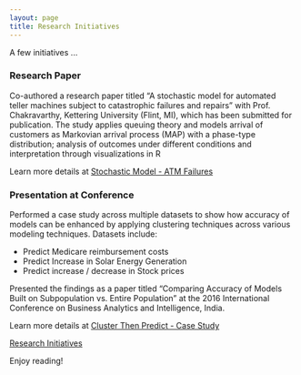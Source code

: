 ```yaml
---
layout: page
title: Research Initiatives
---
```


<p class="message">
  A few initiatives ...
</p>


### <strong>Research Paper</strong>

Co-authored a research paper titled “A stochastic model for automated teller machines subject to catastrophic failures and repairs” with Prof. Chakravarthy, Kettering University (Flint, MI), which has been submitted for publication.  The study applies queuing theory and models arrival of customers as Markovian arrival process (MAP) with a phase-type distribution; analysis of outcomes under different conditions and interpretation through visualizations in R

Learn more details at [Stochastic Model - ATM Failures](https://github.com/susub31/StochasticModel_ATMFailures)


### <strong>Presentation at Conference</strong>
 
Performed a case study across multiple datasets to show how accuracy of models can be enhanced by applying clustering techniques across various modeling techniques.  Datasets include: 
*	Predict Medicare reimbursement costs 
*	Predict Increase in Solar Energy Generation 
*	Predict increase / decrease in Stock prices 

Presented the findings as a paper titled “Comparing Accuracy of Models Built on Subpopulation vs. Entire Population” at the 2016 International Conference on Business Analytics and Intelligence, India.

Learn more details at [Cluster Then Predict - Case Study](https://github.com/susub31/ClusterThenPredict-CaseStudy)

[Research Initiatives](/Research)

Enjoy reading!

